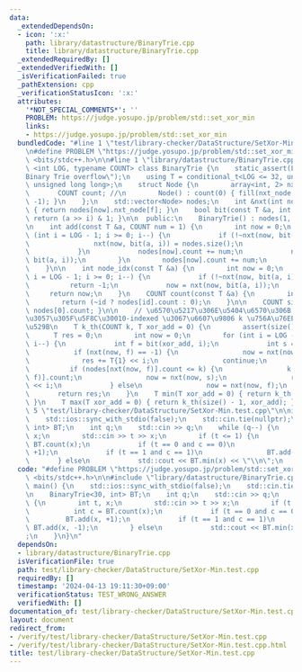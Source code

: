 ```yaml
---
data:
  _extendedDependsOn:
  - icon: ':x:'
    path: library/datastructure/BinaryTrie.cpp
    title: library/datastructure/BinaryTrie.cpp
  _extendedRequiredBy: []
  _extendedVerifiedWith: []
  _isVerificationFailed: true
  _pathExtension: cpp
  _verificationStatusIcon: ':x:'
  attributes:
    '*NOT_SPECIAL_COMMENTS*': ''
    PROBLEM: https://judge.yosupo.jp/problem/std::set_xor_min
    links:
    - https://judge.yosupo.jp/problem/std::set_xor_min
  bundledCode: "#line 1 \"test/library-checker/DataStructure/SetXor-Min.test.cpp\"\
    \n#define PROBLEM \"https://judge.yosupo.jp/problem/std::set_xor_min\"\n#include\
    \ <bits/stdc++.h>\n\n#line 1 \"library/datastructure/BinaryTrie.cpp\"\ntemplate\
    \ <int LOG, typename COUNT> class BinaryTrie {\n    static_assert(LOG <= 64, \"\
    Binary Trie overflow\");\n    using T = conditional_t<LOG <= 32, unsigned int,\
    \ unsigned long long>;\n    struct Node {\n        array<int, 2> nxt_node;\n \
    \       COUNT count; //\n        Node() : count(0) { fill(nxt_node.begin(), nxt_node.end(),\
    \ -1); }\n    };\n    std::vector<Node> nodes;\n    int &nxt(int now, bool f)\
    \ { return nodes[now].nxt_node[f]; }\n    bool bit(const T &a, int i) const {\
    \ return (a >> i) & 1; }\n\n  public:\n    BinaryTrie() : nodes(1, Node()) {}\n\
    \n    int add(const T &a, COUNT num = 1) {\n        int now = 0;\n        for\
    \ (int i = LOG - 1; i >= 0; i--) {\n            if (!~nxt(now, bit(a, i))) {\n\
    \                nxt(now, bit(a, i)) = nodes.size();\n                nodes.emplace_back();\n\
    \            }\n            nodes[now].count += num;\n            now = nxt(now,\
    \ bit(a, i));\n        }\n        nodes[now].count += num;\n        return now;\n\
    \    }\n\n    int node_idx(const T &a) {\n        int now = 0;\n        for (int\
    \ i = LOG - 1; i >= 0; i--) {\n            if (!~nxt(now, bit(a, i)))\n      \
    \          return -1;\n            now = nxt(now, bit(a, i));\n        }\n   \
    \     return now;\n    }\n    COUNT count(const T &a) {\n        int id = node_idx(a);\n\
    \        return (~id ? nodes[id].count : 0);\n    }\n\n    COUNT size() { return\
    \ nodes[0].count; }\n\n    // \u6570\u5217\u306E\u5404\u6570\u306B xor_add \u3092\
    \u3057\u305F\u5F8C\u30010-indexed \u3067\u6607\u9806 k \u756A\u76EE\u3092\u51FA\
    \u529B\n    T k_th(COUNT k, T xor_add = 0) {\n        assert(size() > k);\n  \
    \      T res = 0;\n        int now = 0;\n        for (int i = LOG - 1; i >= 0;\
    \ i--) {\n            int f = bit(xor_add, i);\n            int s = f ^ 1;\n \
    \           if (nxt(now, f) == -1) {\n                now = nxt(now, s);\n   \
    \             res += T{1} << i;\n                continue;\n            }\n  \
    \          if (nodes[nxt(now, f)].count <= k) {\n                k -= nodes[nxt(now,\
    \ f)].count;\n                now = nxt(now, s);\n                res += T{1}\
    \ << i;\n            } else\n                now = nxt(now, f);\n        }\n \
    \       return res;\n    }\n    T min(T xor_add = 0) { return k_th(0, xor_add);\
    \ }\n    T max(T xor_add = 0) { return k_th(size() - 1, xor_add); }\n};\n#line\
    \ 5 \"test/library-checker/DataStructure/SetXor-Min.test.cpp\"\n\nint main() {\n\
    \    std::ios::sync_with_stdio(false);\n    std::cin.tie(nullptr);\n\n    BinaryTrie<30,\
    \ int> BT;\n    int q;\n    std::cin >> q;\n    while (q--) {\n        int t,\
    \ x;\n        std::cin >> t >> x;\n        if (t <= 1) {\n            int c =\
    \ BT.count(x);\n            if (t == 0 and c == 0)\n                BT.add(x,\
    \ +1);\n            if (t == 1 and c == 1)\n                BT.add(x, -1);\n \
    \       } else\n            std::cout << BT.min(x) << \"\\n\";\n    }\n}\n"
  code: "#define PROBLEM \"https://judge.yosupo.jp/problem/std::set_xor_min\"\n#include\
    \ <bits/stdc++.h>\n\n#include \"library/datastructure/BinaryTrie.cpp\"\n\nint\
    \ main() {\n    std::ios::sync_with_stdio(false);\n    std::cin.tie(nullptr);\n\
    \n    BinaryTrie<30, int> BT;\n    int q;\n    std::cin >> q;\n    while (q--)\
    \ {\n        int t, x;\n        std::cin >> t >> x;\n        if (t <= 1) {\n \
    \           int c = BT.count(x);\n            if (t == 0 and c == 0)\n       \
    \         BT.add(x, +1);\n            if (t == 1 and c == 1)\n               \
    \ BT.add(x, -1);\n        } else\n            std::cout << BT.min(x) << \"\\n\"\
    ;\n    }\n}\n"
  dependsOn:
  - library/datastructure/BinaryTrie.cpp
  isVerificationFile: true
  path: test/library-checker/DataStructure/SetXor-Min.test.cpp
  requiredBy: []
  timestamp: '2024-04-13 19:11:30+09:00'
  verificationStatus: TEST_WRONG_ANSWER
  verifiedWith: []
documentation_of: test/library-checker/DataStructure/SetXor-Min.test.cpp
layout: document
redirect_from:
- /verify/test/library-checker/DataStructure/SetXor-Min.test.cpp
- /verify/test/library-checker/DataStructure/SetXor-Min.test.cpp.html
title: test/library-checker/DataStructure/SetXor-Min.test.cpp
---
```

